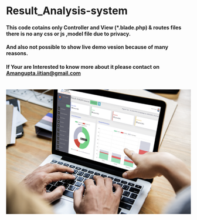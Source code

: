 # Result_Analysis-system
<h4>This code cotains only Controller and View (*.blade.php) & routes files there is no any css or js ,model file due to privacy.<h4>
	<h4>And also not possible to show live demo vesion because of many reasons.</h4>
	<h4>If Your are Interested to know more about it please contact on <a href="mailto:amangupta.iitian@gmail.com">Amangupta.iitian@gmail.com</a></h4><br>
<img src="https://github.com/amangupta1510/Result_Analysis-system/blob/main/result_analysis.png">
